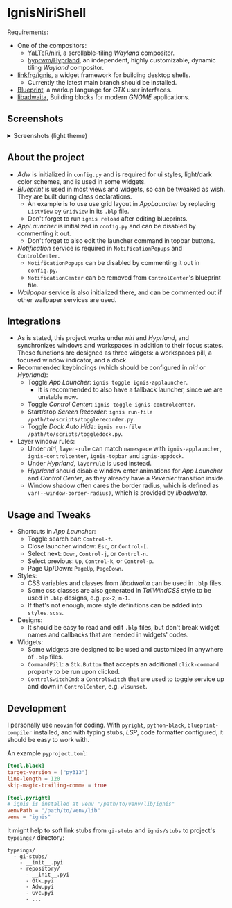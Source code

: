 # IgnisNiriShell

Requirements:

- One of the compositors:
  - [YaLTeR/niri](https://github.com/yalter/niri), a scrollable-tiling _Wayland_ compositor.
  - [hyprwm/Hyprland](https://hyprland.org), an independent, highly customizable, dynamic tiling _Wayland_ compositor.
- [linkfrg/ignis](https://github.com/linkfrg/ignis), a widget framework for building desktop shells.
  - Currently the latest main branch should be installed.
- [Blueprint](https://jwestman.pages.gitlab.gnome.org/blueprint-compiler/), a markup language for _GTK_ user interfaces.
- [libadwaita](https://gnome.pages.gitlab.gnome.org/libadwaita/), Building blocks for modern _GNOME_ applications.

## Screenshots

<details>
<summary>Screenshots (light theme)</summary>

![ignis-shell-appdock.png](https://i.postimg.cc/FH2n6QH4/ignis-shell-appdock.png)
![ignis-shell-applauncher.png](https://i.postimg.cc/15CHLKXr/ignis-shell-applauncher.png)
![ignis-shell-controlcenter.png](https://i.postimg.cc/TYL0vDb8/ignis-shell-controlcenter.png)
![ignis-shell-preferences.png](https://i.postimg.cc/mDpW55zW/ignis-shell-preferences.png)

</details>

## About the project

- _Adw_ is initialized in `config.py` and is required for ui styles, light/dark color schemes, and is used in some widgets.
- _Blueprint_ is used in most views and widgets, so can be tweaked as wish. They are built during class declarations.
  - An example is to use use grid layout in _AppLauncher_ by replacing `ListView` by `GridView` in its `.blp` file.
  - Don't forget to run `ignis reload` after editing blueprints.
- _AppLauncher_ is initialized in `config.py` and can be disabled by commenting it out.
  - Don't forget to also edit the launcher command in topbar buttons.
- _Notification_ service is required in `NotificationPopups` and `ControlCenter`.
  - `NotificationPopups` can be disabled by commenting it out in `config.py`.
  - `NotificationCenter` can be removed from `ControlCenter`'s blueprint file.
- _Wallpaper_ service is also initialized there, and can be commented out if other wallpaper services are used.

## Integrations

- As is stated, this project works under _niri_ and _Hyprland_, and synchronizes windows and workspaces in addition to their focus states. These functions are designed as three widgets: a workspaces pill, a focused window indicator, and a dock.
- Recommended keybindings (which should be configured in _niri_ or _Hyprland_):
  - Toggle _App Launcher_: `ignis toggle ignis-applauncher`.
    - It is recommended to also have a fallback launcher, since we are unstable now.
  - Toggle _Control Center_: `ignis toggle ignis-controlcenter`.
  - Start/stop _Screen Recorder_: `ignis run-file /path/to/scripts/togglerecorder.py`.
  - Toggle _Dock Auto Hide_: `ignis run-file /path/to/scripts/toggledock.py`.
- Layer window rules:
  - Under _niri_, `layer-rule` can match `namespace` with `ignis-applauncher`, `ignis-controlcenter`, `ignis-topbar` and `ignis-appdock`.
  - Under _Hyprland_, `layerrule` is used instead.
  - _Hyprland_ should disable window enter animations for _App Launcher_ and _Control Center_, as they already have a _Revealer_ transition inside.
  - Window shadow often cares the border radius, which is defined as `var(--window-border-radius)`, which is provided by _libadwaita_.

## Usage and Tweaks

- Shortcuts in _App Launcher_:
  - Toggle search bar: `Control-f`.
  - Close launcher window: `Esc`, or `Control-[`.
  - Select next: `Down`, `Control-j`, or `Control-n`.
  - Select previous: `Up`, `Control-k`, or `Control-p`.
  - Page Up/Down: `PageUp`, `PageDown`.
- Styles:
  - CSS variables and classes from _libadwaita_ can be used in `.blp` files.
  - Some css classes are also generated in _TailWindCSS_ style to be used in `.blp` designs, e.g. `px-2`, `m-1`.
  - If that's not enough, more style definitions can be added into `styles.scss`.
- Designs:
  - It should be easy to read and edit `.blp` files, but don't break widget names and callbacks that are needed in widgets' codes.
- Widgets:
  - Some widgets are designed to be used and customized in anywhere of `.blp` files.
  - `CommandPill`: a `Gtk.Button` that accepts an additional `click-command` property to be run upon clicked.
  - `ControlSwitchCmd`: a `ControlSwitch` that are used to toggle service up and down in `ControlCenter`, e.g. `wlsunset`.

## Development

I personally use `neovim` for coding.
With `pyright`, `python-black`, `blueprint-compiler` installed, and with typing stubs, _LSP_, code formatter configured, it should be easy to work with.

An example `pyproject.toml`:

```toml
[tool.black]
target-version = ["py313"]
line-length = 120
skip-magic-trailing-comma = true

[tool.pyright]
# ignis is installed at venv "/path/to/venv/lib/ignis"
venvPath = "/path/to/venv/lib"
venv = "ignis"
```

It might help to soft link stubs from `gi-stubs` and `ignis/stubs` to project's `typeings/` directory:

```
typeings/
  - gi-stubs/
    - __init__.pyi
    - repository/
      - __init__.pyi
      - Gtk.pyi
      - Adw.pyi
      - Gvc.pyi
      - ...
```
